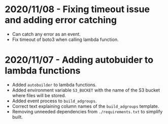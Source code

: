 # 2020/11/08 - Fixing timeout issue and adding error catching
* Can catch any error as an event.
* Fix timeout of boto3 when calling lambda function.

# 2020/11/07 - Adding autobuider to lambda functions
* Added `autobuilder` to lambda functions.
* Added environment variable `S3_BUCKET` with the name of the S3 bucket where files will be stored.
* Added event process to `build_adgroups`.
* Correct text explaining column names of the `build_adgroups` template.
* Removing unneeded dependencies from `./requirements.txt` to simplify built.